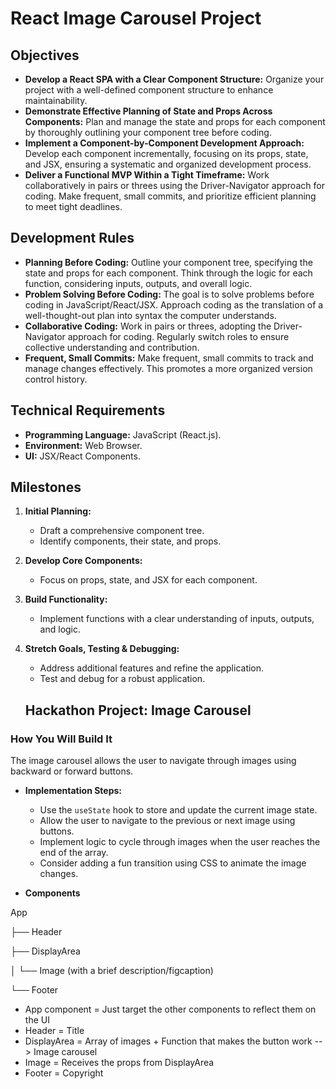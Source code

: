 # React Image Carousel Project

## Objectives

- **Develop a React SPA with a Clear Component Structure:** Organize your project with a well-defined component structure to enhance maintainability.
- **Demonstrate Effective Planning of State and Props Across Components:** Plan and manage the state and props for each component by thoroughly outlining your component tree before coding.
- **Implement a Component-by-Component Development Approach:** Develop each component incrementally, focusing on its props, state, and JSX, ensuring a systematic and organized development process.
- **Deliver a Functional MVP Within a Tight Timeframe:** Work collaboratively in pairs or threes using the Driver-Navigator approach for coding. Make frequent, small commits, and prioritize efficient planning to meet tight deadlines.

## Development Rules

- **Planning Before Coding:** Outline your component tree, specifying the state and props for each component. Think through the logic for each function, considering inputs, outputs, and overall logic.
- **Problem Solving Before Coding:** The goal is to solve problems before coding in JavaScript/React/JSX. Approach coding as the translation of a well-thought-out plan into syntax the computer understands.
- **Collaborative Coding:** Work in pairs or threes, adopting the Driver-Navigator approach for coding. Regularly switch roles to ensure collective understanding and contribution.
- **Frequent, Small Commits:** Make frequent, small commits to track and manage changes effectively. This promotes a more organized version control history.

## Technical Requirements

- **Programming Language:** JavaScript (React.js).
- **Environment:** Web Browser.
- **UI:** JSX/React Components.

## Milestones

1. **Initial Planning:**
   - Draft a comprehensive component tree.
   - Identify components, their state, and props.

2. **Develop Core Components:**
   - Focus on props, state, and JSX for each component.

3. **Build Functionality:**
   - Implement functions with a clear understanding of inputs, outputs, and logic.

4. **Stretch Goals, Testing & Debugging:**
   - Address additional features and refine the application.
   - Test and debug for a robust application.

   ## Hackathon Project: Image Carousel

### How You Will Build It

The image carousel allows the user to navigate through images using backward or forward buttons.

- **Implementation Steps:**
  - Use the `useState` hook to store and update the current image state.
  - Allow the user to navigate to the previous or next image using buttons.
  - Implement logic to cycle through images when the user reaches the end of the array.
  - Consider adding a fun transition using CSS to animate the image changes.

- **Components**

App

├── Header

├── DisplayArea

│   └── Image (with a brief description/figcaption)

└── Footer

- App component = Just target the other components to reflect them on the UI
- Header = Title
- DisplayArea = Array of images + Function that makes the button work --> Image carousel
- Image = Receives the props from DisplayArea
- Footer = Copyright